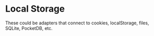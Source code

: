 # Local Storage

These could be adapters that connect to cookies, localStorage, files, SQLite, PocketDB, etc.
